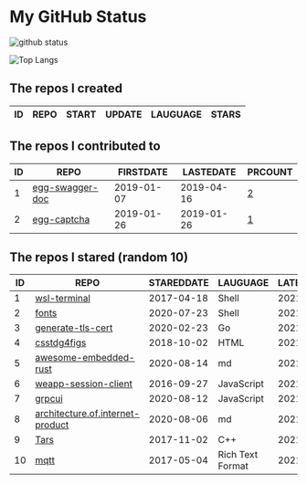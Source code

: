 # My GitHub Status

<img src="https://github-readme-stats-1.yihong0618.vercel.app/api?username=jc-lathander&show_icons=true&&&hide_title=true&count_private=true" alt="github status" />

![Top Langs](https://github-readme-stats-1.yihong0618.vercel.app/api/top-langs/?username=jc-lathander&layout=compact)

<!--START_SECTION:my_github-->
## The repos I created
| ID | REPO | START | UPDATE | LAUGUAGE | STARS |
|----|------|-------|--------|----------|-------|

## The repos I contributed to
| ID |                                REPO                                | FIRSTDATE  | LASTEDATE  |                                          PRCOUNT                                           |
|----|--------------------------------------------------------------------|------------|------------|--------------------------------------------------------------------------------------------|
|  1 | [egg-swagger-doc](https://github.com/Yanshijie-EL/egg-swagger-doc) | 2019-01-07 | 2019-04-16 | [2](https://github.com/Yanshijie-EL/egg-swagger-doc/pulls?q=is%3Apr+author%3Ajc-lathander) |
|  2 | [egg-captcha](https://github.com/Raoul1996/egg-captcha)            | 2019-01-26 | 2019-01-26 | [1](https://github.com/Raoul1996/egg-captcha/pulls?q=is%3Apr+author%3Ajc-lathander)        |

## The repos I stared (random 10)
| ID |                                                REPO                                                | STAREDDATE |     LAUGUAGE     | LATESTUPDATE |
|----|----------------------------------------------------------------------------------------------------|------------|------------------|--------------|
|  1 | [wsl-terminal](https://github.com/mskyaxl/wsl-terminal)                                            | 2017-04-18 | Shell            | 2021-06-07   |
|  2 | [fonts](https://github.com/powerline/fonts)                                                        | 2020-07-23 | Shell            | 2021-06-08   |
|  3 | [generate-tls-cert](https://github.com/Shyp/generate-tls-cert)                                     | 2020-02-23 | Go               | 2021-05-07   |
|  4 | [csstdg4figs](https://github.com/meyerweb/csstdg4figs)                                             | 2018-10-02 | HTML             | 2021-06-04   |
|  5 | [awesome-embedded-rust](https://github.com/rust-embedded/awesome-embedded-rust)                    | 2020-08-14 | md               | 2021-06-08   |
|  6 | [weapp-session-client](https://github.com/CFETeam/weapp-session-client)                            | 2016-09-27 | JavaScript       | 2021-04-24   |
|  7 | [grpcui](https://github.com/fullstorydev/grpcui)                                                   | 2020-08-12 | JavaScript       | 2021-06-08   |
|  8 | [architecture.of.internet-product](https://github.com/davideuler/architecture.of.internet-product) | 2020-08-06 | md               | 2021-06-08   |
|  9 | [Tars](https://github.com/TarsCloud/Tars)                                                          | 2017-11-02 | C++              | 2021-06-08   |
| 10 | [mqtt](https://github.com/mcxiaoke/mqtt)                                                           | 2017-05-04 | Rich Text Format | 2021-06-08   |

<!--END_SECTION:my_github-->
